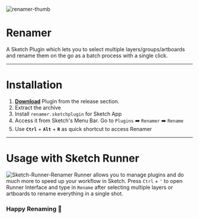 ![renamer-thumb](https://webkul.com/blog/wp-content/uploads/2018/11/renamer-thumb.png)

# Renamer

A Sketch Plugin which lets you to select multiple layers/groups/artboards and rename them on the go as a batch process with a single click.

---
# Installation
1. **[Download](https://github.com/webkul/renamer/releases/download/v1.0.4/renamer.sketchplugin.zip)** Plugin from the release section.
2. Extract the archive
3. Install `renamer.sketchplugin` for Sketch App
4. Access it from Sketch's Menu Bar. Go to `Plugins` :arrow_right: `Renamer` :arrow_right: `Rename`
5. Use **`Ctrl`** + **`Alt`** + **`R`** as quick shortcut to access Renamer

---

# Usage with Sketch Runner
![Sketch-Runner-Renamer](https://webkul.com/blog/wp-content/uploads/2018/12/sketch-runner-renamer.png)
Runner allows you to manage plugins and do much more to speed up your workflow in Sketch.
Press `Ctrl` + `'` to open Runner Interface and type in `Rename` after selecting multiple layers or artboards to rename everything in a single shot.

### Happy Renaming :raised_hands:
